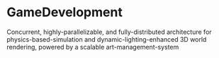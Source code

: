 # GameDevelopment
Concurrent, highly-parallelizable, and fully-distributed architecture for physics-based-simulation and dynamic-lighting-enhanced 3D world rendering, powered by a scalable art-management-system
